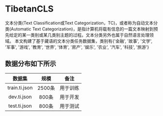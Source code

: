 # TibetanCLS
文本分类(Text Classification或Text Categorization，TC)，或者称为自动文本分类(Automatic Text Categorization)，是指计算机将载有信息的一篇文本映射到预先给定的某一类别或某几类别主题的过程。文本分类另外也属于自然语言处理领域。
本文构建了基于藏语的文本分类任务数据集，类别有{'金融', '故事', '文学', '军事', '游戏', '教育', '世界', '体育', '房产', '娱乐', '农业', '汽车', '科技', '旅游'}

## 数据分布如下所示

| 数据集 | 规模 |   备注 |
|:-----:|:--------------:|:-------:|
| train.ti.json| 2500条| 用于训练|
| dev.ti.json| 800条| 用于开发|
| test.ti.json| 800条| 用于测试|
